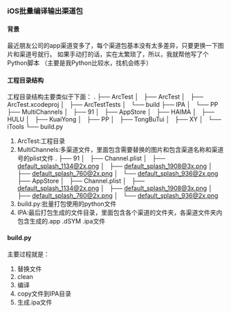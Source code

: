 ### iOS批量编译输出渠道包
#### 背景
最近朋友公司的app渠道变多了，每个渠道包基本没有太多差异，只要更换一下图片和渠道号就行。
如果手动打的话，实在太繁琐了，所以，我就帮他写了个Python脚本
（主要是我Python比较水，找机会练手）

#### 工程目录结构
工程目录结构主要类似于下面：
.
├── ArcTest
│   ├── ArcTest
│   ├── ArcTest.xcodeproj
│   ├── ArcTestTests
│   └── build
├── IPA
│   └── PP
├── MultiChannels
│   ├── 91
│   ├── AppStore
│   ├── HAIMA
│   ├── HULU
│   ├── KuaiYong
│   ├── PP
│   ├── TongBuTui
│   ├── XY
│   └── iTools
└── build.py

1. ArcTest:工程目录
2. MultiChannels:多渠道文件，里面包含需要替换的图片和包含渠道名称和渠道号的plist文件
.
├── 91
│   ├── Channel.plist
│   ├── default_splash_1134@2x.png
│   ├── default_splash_1908@3x.png
│   ├── default_splash_760@2x.png
│   └── default_splash_936@2x.png
├── AppStore
│   ├── Channel.plist
│   ├── default_splash_1134@2x.png
│   ├── default_splash_1908@3x.png
│   ├── default_splash_760@2x.png
│   └── default_splash_936@2x.png
3. build.py:批量打包使用的python文件
4. IPA:最后打包生成的文件目录，里面包含各个渠道的文件夹，各渠道文件夹内包含生成的.app .dSYM .ipa文件

#### build.py
主要过程就是：
1. 替换文件
2. clean
3. 编译
4. copy文件到IPA目录
5. 生成.ipa文件